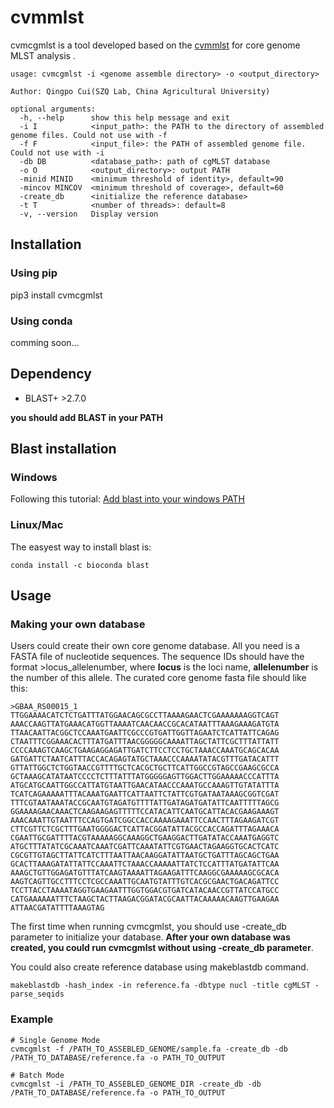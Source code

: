 # cvmmlst


cvmcgmlst is a tool developed based on the [cvmmlst](https://github.com/hbucqp/cvmmlst) for core genome MLST analysis .

```
usage: cvmcgmlst -i <genome assemble directory> -o <output_directory>

Author: Qingpo Cui(SZQ Lab, China Agricultural University)

optional arguments:
  -h, --help      show this help message and exit
  -i I            <input_path>: the PATH to the directory of assembled genome files. Could not use with -f
  -f F            <input_file>: the PATH of assembled genome file. Could not use with -i
  -db DB          <database_path>: path of cgMLST database
  -o O            <output_directory>: output PATH
  -minid MINID    <minimum threshold of identity>, default=90
  -mincov MINCOV  <minimum threshold of coverage>, default=60
  -create_db      <initialize the reference database>
  -t T            <number of threads>: default=8
  -v, --version   Display version
```


## Installation
### Using pip
pip3 install cvmcgmlst

### Using conda
comming soon...

## Dependency
- BLAST+ >2.7.0

**you should add BLAST in your PATH**


## Blast installation
### Windows


Following this tutorial:
[Add blast into your windows PATH](http://82.157.185.121:22300/shares/BevQrP0j8EXn76p7CwfheA)

### Linux/Mac
The easyest way to install blast is:

```
conda install -c bioconda blast
```



## Usage


### Making your own database

Users could create their own core genome database. All you need is a FASTA file of nucleotide sequences. The sequence IDs should have the format >locus_allelenumber, where **locus** is the loci name, **allelenumber** is the number of this allele. 
The curated core genome fasta file should like this:
```
>GBAA_RS00015_1
TTGGAAAACATCTCTGATTTATGGAACAGCGCCTTAAAAGAACTCGAAAAAAAGGTCAGT
AAACCAAGTTATGAAACATGGTTAAAATCAACAACCGCACATAATTTAAAGAAAGATGTA
TTAACAATTACGGCTCCAAATGAATTCGCCCGTGATTGGTTAGAATCTCATTATTCAGAG
CTAATTTCGGAAACACTTTATGATTTAACGGGGGCAAAATTAGCTATTCGCTTTATTATT
CCCCAAAGTCAAGCTGAAGAGGAGATTGATCTTCCTCCTGCTAAACCAAATGCAGCACAA
GATGATTCTAATCATTTACCACAGAGTATGCTAAACCCAAAATATACGTTTGATACATTT
GTTATTGGCTCTGGTAACCGTTTTGCTCACGCTGCTTCATTGGCCGTAGCCGAAGCGCCA
GCTAAAGCATATAATCCCCTCTTTATTTATGGGGGAGTTGGACTTGGAAAAACCCATTTA
ATGCATGCAATTGGCCATTATGTAATTGAACATAACCCAAATGCCAAAGTTGTATATTTA
TCATCAGAAAAATTTACAAATGAATTCATTAATTCTATTCGTGATAATAAAGCGGTCGAT
TTTCGTAATAAATACCGCAATGTAGATGTTTTATTGATAGATGATATTCAATTTTTAGCG
GGAAAAGAACAAACTCAAGAAGAGTTTTTCCATACATTCAATGCATTACACGAAGAAAGT
AAACAAATTGTAATTTCCAGTGATCGGCCACCAAAAGAAATTCCAACTTTAGAAGATCGT
CTTCGTTCTCGCTTTGAATGGGGACTCATTACGGATATTACGCCACCAGATTTAGAAACA
CGAATTGCGATTTTACGTAAAAAGGCAAAGGCTGAAGGACTTGATATACCAAATGAGGTC
ATGCTTTATATCGCAAATCAAATCGATTCAAATATTCGTGAACTAGAAGGTGCACTCATC
CGCGTTGTAGCTTATTCATCTTTAATTAACAAGGATATTAATGCTGATTTAGCAGCTGAA
GCACTTAAAGATATTATTCCAAATTCTAAACCAAAAATTATCTCCATTTATGATATTCAA
AAAGCTGTTGGAGATGTTTATCAAGTAAAATTAGAAGATTTCAAGGCGAAAAAGCGCACA
AAGTCAGTTGCCTTTCCTCGCCAAATTGCAATGTATTTGTCACGCGAACTGACAGATTCC
TCCTTACCTAAAATAGGTGAAGAATTTGGTGGACGTGATCATACAACCGTTATCCATGCC
CATGAAAAAATTTCTAAGCTACTTAAGACGGATACGCAATTACAAAAACAAGTTGAAGAA
ATTAACGATATTTTAAAGTAG
```

The first time when running cvmcgmlst, you should use -create_db parameter to initialize your database. **After your own database was created, you could run cvmcgmlst without using -create_db parameter**.

You could also create reference database using makeblastdb command.

```
makeblastdb -hash_index -in reference.fa -dbtype nucl -title cgMLST -parse_seqids
``` 

### Example
```
# Single Genome Mode
cvmcgmlst -f /PATH_TO_ASSEBLED_GENOME/sample.fa -create_db -db /PATH_TO_DATABASE/reference.fa -o PATH_TO_OUTPUT

# Batch Mode
cvmcgmlst -i /PATH_TO_ASSEBLED_GENOME_DIR -create_db -db /PATH_TO_DATABASE/reference.fa -o PATH_TO_OUTPUT
```






